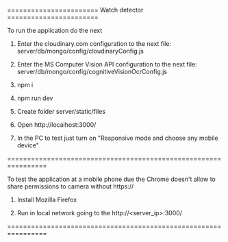 ======================= Watch detector =======================

To run the application do the next

1) Enter the cloudinary.com configuration to the next file:
server/db/mongo/config/cloudinaryConfig.js

2) Enter the MS Computer Vision API configuration to the next file:
server/db/mongo/config/cognitiveVisionOcrConfig.js

3) npm i

4) npm run dev

5) Create folder server/static/files

6) Open http://localhost:3000/

7) In the PC to test just turn on "Responsive mode and choose any mobile device"

================================================================

To test the application at a mobile phone due the Chrome doesn't allow to share permissions to camera without https://

1) Install Mozilla Firefox

2) Run in local network going to the http://<server_ip>:3000/

================================================================